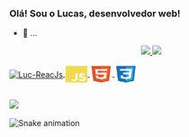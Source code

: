 ### Olá! Sou o Lucas, desenvolvedor web!

- 🌱  ...

<div align="center">
  <a href="https://github.com/luchtml">
  <img height="180em" src="https://github-readme-stats.vercel.app/api?username=luchtml&show_icons=true&theme=github_dark&include_all_commits=true&count_private=true"/>
  <img height="180em" src="https://github-readme-stats.vercel.app/api/top-langs/?username=luchtml&layout=compact&langs_count=7&theme=github_dark"/>
</div>



<div style="display: inline_block"><br>
  <img align="center" alt="Luc-ReacJs" height="30" width="40" src="https://cdn.jsdelivr.net/gh/devicons/devicon/icons/react/react-original-wordmark.svg">
  <img align="center" alt="Luc-Js" height="30" width="40" src="https://raw.githubusercontent.com/devicons/devicon/master/icons/javascript/javascript-plain.svg">       
  <img align="center" alt="Luc-HTML" height="30" width="40" src="https://raw.githubusercontent.com/devicons/devicon/master/icons/html5/html5-original.svg">
  <img align="center" alt="Luc-CSS" height="30" width="40" src="https://raw.githubusercontent.com/devicons/devicon/master/icons/css3/css3-original.svg">


</div>
  
  ##
  
  <div>
  <a href="https://www.linkedin.com/in/luchtml/" target="_blank"><img src="https://img.shields.io/badge/-LinkedIn-%230077B5?style=for-the-badge&logo=linkedin&logoColor=white" target="_blank"></a> </div>

  ![Snake animation](https://github.com/luchtml/luchtml/blob/output/github-contribution-grid-snake.svg)
